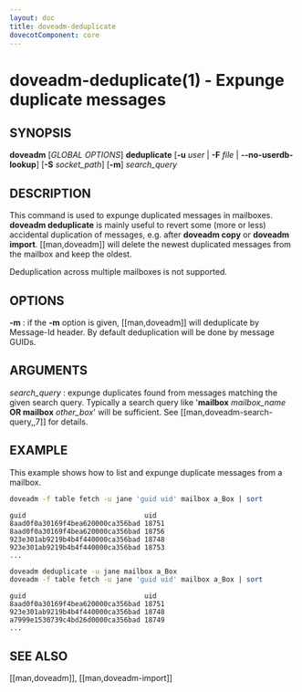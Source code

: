 ```yaml
---
layout: doc
title: doveadm-deduplicate
dovecotComponent: core
---
```


# doveadm-deduplicate(1) - Expunge duplicate messages

## SYNOPSIS

**doveadm** [*GLOBAL OPTIONS*] **deduplicate**
  [**-u** *user* | **-F** *file* | **\-\-no-userdb-lookup**]
  [**-S** *socket_path*]
  [**-m**]
  *search_query*

## DESCRIPTION

This command is used to expunge duplicated messages in mailboxes.
**doveadm deduplicate** is mainly useful to revert some (more or less)
accidental duplication of messages, e.g. after **doveadm copy** or
**doveadm import**. [[man,doveadm]] will delete the newest duplicated
messages from the mailbox and keep the oldest.

Deduplication across multiple mailboxes is not supported.

<!-- @include: include/global-options.inc -->

## OPTIONS

<!-- @include: include/option-F-file.inc -->

<!-- @include: include/option-no-userdb-lookup.inc -->

**-m**
:   if the **-m** option is given, [[man,doveadm]] will deduplicate by
    Message-Id header. By default deduplication will be done by message
    GUIDs.

<!-- @include: include/option-S-socket.inc -->

<!-- @include: include/option-u-user.inc -->

## ARGUMENTS

*search_query*
:   expunge duplicates found from messages matching the given search
    query. Typically a search query like '**mailbox** *mailbox_name*
    **OR mailbox** *other_box*' will be sufficient. See
    [[man,doveadm-search-query,,7]] for details.

## EXAMPLE

This example shows how to list and expunge duplicate messages from a
mailbox.

```sh
doveadm -f table fetch -u jane 'guid uid' mailbox a_Box | sort
```
```
guid                             uid
8aad0f0a30169f4bea620000ca356bad 18751
8aad0f0a30169f4bea620000ca356bad 18756
923e301ab9219b4b4f440000ca356bad 18748
923e301ab9219b4b4f440000ca356bad 18753
...
```
```sh
doveadm deduplicate -u jane mailbox a_Box
doveadm -f table fetch -u jane 'guid uid' mailbox a_Box | sort
```
```
guid                             uid
8aad0f0a30169f4bea620000ca356bad 18751
923e301ab9219b4b4f440000ca356bad 18748
a7999e1530739c4bd26d0000ca356bad 18749
...
```

<!-- @include: include/reporting-bugs.inc -->

## SEE ALSO

[[man,doveadm]], [[man,doveadm-import]]
